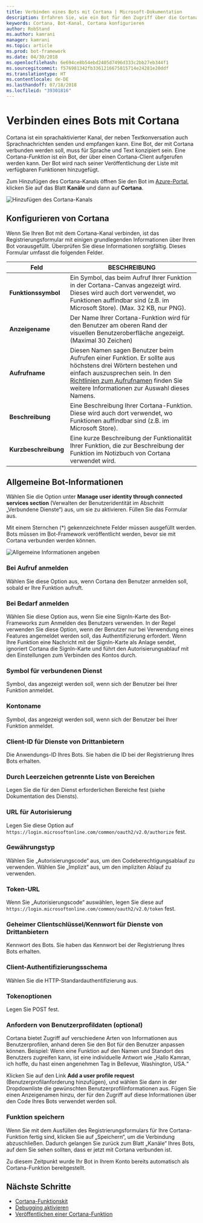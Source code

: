 ```yaml
---
title: Verbinden eines Bots mit Cortana | Microsoft-Dokumentation
description: Erfahren Sie, wie ein Bot für den Zugriff über die Cortana-Schnittstelle konfiguriert wird.
keywords: Cortana, Bot-Kanal, Cortana konfigurieren
author: RobStand
ms.author: kamrani
manager: kamrani
ms.topic: article
ms.prod: bot-framework
ms.date: 04/30/2018
ms.openlocfilehash: 6e694ce8b54ebd2405d7496d333c2bb27eb344f1
ms.sourcegitcommit: f576981342fb3361216675815714e24281e20ddf
ms.translationtype: HT
ms.contentlocale: de-DE
ms.lasthandoff: 07/18/2018
ms.locfileid: "39301816"
---
```

# <a name="connect-a-bot-to-cortana"></a>Verbinden eines Bots mit Cortana

Cortana ist ein sprachaktivierter Kanal, der neben Textkonversation auch Sprachnachrichten senden und empfangen kann. Eine Bot, der mit Cortana verbunden werden soll, muss für Sprache und Text konzipiert sein. Eine Cortana-*Funktion* ist ein Bot, der über einen Cortana-Client aufgerufen werden kann. Der Bot wird nach seiner Veröffentlichung der Liste mit verfügbaren Funktionen hinzugefügt.

Zum Hinzufügen des Cortana-Kanals öffnen Sie den Bot im [Azure-Portal](https://portal.azure.com/), klicken Sie auf das Blatt **Kanäle** und dann auf **Cortana**.

![Hinzufügen des Cortana-Kanals](~/media/channels/cortana-addchannel.png)

## <a name="configure-cortana"></a>Konfigurieren von Cortana

Wenn Sie Ihren Bot mit dem Cortana-Kanal verbinden, ist das Registrierungsformular mit einigen grundlegenden Informationen über Ihren Bot vorausgefüllt. Überprüfen Sie diese Informationen sorgfältig. Dieses Formular umfasst die folgenden Felder.

| Feld | BESCHREIBUNG |
|------|------|
| **Funktionssymbol** | Ein Symbol, das beim Aufruf Ihrer Funktion in der Cortana-Canvas angezeigt wird. Dieses wird auch dort verwendet, wo Funktionen auffindbar sind (z.B. im Microsoft Store). (Max. 32 KB, nur PNG).|
| **Anzeigename** | Der Name Ihrer Cortana-Funktion wird für den Benutzer am oberen Rand der visuellen Benutzeroberfläche angezeigt. (Maximal 30 Zeichen) |
| **Aufrufname** | Diesen Namen sagen Benutzer beim Aufrufen einer Funktion. Er sollte aus höchstens drei Wörtern bestehen und einfach auszusprechen sein. In den [Richtlinien zum Aufrufnamen][invocation] finden Sie weitere Informationen zur Auswahl dieses Namens.|
| **Beschreibung** | Eine Beschreibung Ihrer Cortana-Funktion. Diese wird auch dort verwendet, wo Funktionen auffindbar sind (z.B. im Microsoft Store). |
| **Kurzbeschreibung** | Eine kurze Beschreibung der Funktionalität Ihrer Funktion, die zur Beschreibung der Funktion im Notizbuch von Cortana verwendet wird. |

## <a name="general-bot-information"></a>Allgemeine Bot-Informationen

Wählen Sie die Option unter **Manage user identity through connected services section** (Verwalten der Benutzeridentität im Abschnitt „Verbundene Dienste“) aus, um sie zu aktivieren. Füllen Sie das Formular aus.

Mit einem Sternchen (*) gekennzeichnete Felder müssen ausgefüllt werden. Bots müssen im Bot-Framework veröffentlicht werden, bevor sie mit Cortana verbunden werden können.

![Allgemeine Informationen angeben](~/media/channels/cortana-details.png)

### <a name="sign-in-at-invocation"></a>Bei Aufruf anmelden

Wählen Sie diese Option aus, wenn Cortana den Benutzer anmelden soll, sobald er Ihre Funktion aufruft.

### <a name="sign-in-when-required"></a>Bei Bedarf anmelden

Wählen Sie diese Option aus, wenn Sie eine SignIn-Karte des Bot-Frameworks zum Anmelden des Benutzers verwenden. In der Regel verwenden Sie diese Option, wenn der Benutzer nur bei Verwendung eines Features angemeldet werden soll, das Authentifizierung erfordert. Wenn Ihre Funktion eine Nachricht mit der SignIn-Karte als Anlage sendet, ignoriert Cortana die SignIn-Karte und führt den Autorisierungsablauf mit den Einstellungen zum Verbinden des Kontos durch.

### <a name="connected-service-icon"></a>Symbol für verbundenen Dienst

Symbol, das angezeigt werden soll, wenn sich der Benutzer bei Ihrer Funktion anmeldet.

### <a name="account-name"></a>Kontoname

Symbol, das angezeigt werden soll, wenn sich der Benutzer bei Ihrer Funktion anmeldet.

### <a name="client-id-for-third-party-services"></a>Client-ID für Dienste von Drittanbietern

Die Anwendungs-ID Ihres Bots. Sie haben die ID bei der Registrierung Ihres Bots erhalten.

### <a name="space-separated-list-of-scopes"></a>Durch Leerzeichen getrennte Liste von Bereichen

Legen Sie die für den Dienst erforderlichen Bereiche fest (siehe Dokumentation des Diensts).

### <a name="authorization-url"></a>URL für Autorisierung

Legen Sie diese Option auf `https://login.microsoftonline.com/common/oauth2/v2.0/authorize` fest.

### <a name="grant-type"></a>Gewährungstyp

Wählen Sie „Autorisierungscode“ aus, um den Codeberechtigungsablauf zu verwenden. Wählen Sie „Implizit“ aus, um den impliziten Ablauf zu verwenden.

### <a name="token-url"></a>Token-URL

Wenn Sie „Autorisierungscode“ auswählen, legen Sie diese auf `https://login.microsoftonline.com/common/oauth2/v2.0/token` fest.

### <a name="client-secretpassword-for-third-party-services"></a>Geheimer Clientschlüssel/Kennwort für Dienste von Drittanbietern

Kennwort des Bots. Sie haben das Kennwort bei der Registrierung Ihres Bots erhalten.

### <a name="client-authentication-scheme"></a>Client-Authentifizierungsschema

Wählen Sie die HTTP-Standardauthentifizierung aus.

### <a name="token-options"></a>Tokenoptionen

Legen Sie POST fest.

### <a name="request-user-profile-data-optional"></a>Anfordern von Benutzerprofildaten (optional)

Cortana bietet Zugriff auf verschiedene Arten von Informationen aus Benutzerprofilen, anhand deren Sie den Bot für den Benutzer anpassen können. Beispiel: Wenn eine Funktion auf den Namen und Standort des Benutzers zugreifen kann, ist eine individuelle Antwort wie „Hallo Kamran, ich hoffe, du hast einen angenehmen Tag in Bellevue, Washington, USA.“

Klicken Sie auf den Link **Add a user profile request** (Benutzerprofilanforderung hinzufügen), und wählen Sie dann in der Dropdownliste die gewünschten Benutzerprofilinformationen aus. Fügen Sie einen Anzeigenamen hinzu, der für den Zugriff auf diese Informationen über den Code Ihres Bots verwendet werden soll.

### <a name="save-skill"></a>Funktion speichern

Wenn Sie mit dem Ausfüllen des Registrierungsformulars für Ihre Cortana-Funktion fertig sind, klicken Sie auf „Speichern“, um die Verbindung abzuschließen. Dadurch gelangen Sie zurück zum Blatt „Kanäle“ Ihres Bots, auf dem Sie sehen sollten, dass er jetzt mit Cortana verbunden ist.

Zu diesem Zeitpunkt wurde Ihr Bot in Ihrem Konto bereits automatisch als Cortana-Funktion bereitgestellt.

## <a name="next-steps"></a>Nächste Schritte

* [Cortana-Funktionskit](https://aka.ms/CortanaSkillsDocs)
* [Debugging aktivieren](bot-service-debug-cortana-skill.md)
* [Veröffentlichen einer Cortana-Funktion][publish]

[invocation]: https://docs.microsoft.com/en-us/cortana/skills/cortana-invocation-guidelines
[publish]: https://docs.microsoft.com/en-us/cortana/skills/publish-skill
[connected]: https://aka.ms/CortanaSkillsBotConnectedAccount
[CortanaEntity]: https://aka.ms/lgvcto
